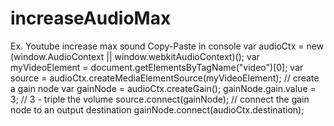 # increaseAudioMax
Ex. Youtube increase max sound 
Copy-Paste in console
var audioCtx = new (window.AudioContext || window.webkitAudioContext)();
var myVideoElement = document.getElementsByTagName("video")[0];
var source = audioCtx.createMediaElementSource(myVideoElement);
// create a gain node
var gainNode = audioCtx.createGain();
gainNode.gain.value = 3; // 3 - triple the volume
source.connect(gainNode);
// connect the gain node to an output destination
gainNode.connect(audioCtx.destination);
